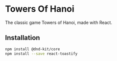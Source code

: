 # Towers Of Hanoi

The classic game Towers of Hanoi, made with React.

## Installation

```bash
npm install @dnd-kit/core
npm install --save react-toastify
```
